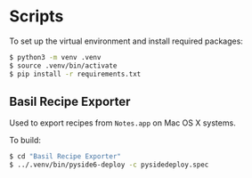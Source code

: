 # Scripts

To set up the virtual environment and install required packages:

```bash
$ python3 -m venv .venv
$ source .venv/bin/activate
$ pip install -r requirements.txt
```

## Basil Recipe Exporter

Used to export recipes from `Notes.app` on Mac OS X systems.

To build:

```bash
$ cd "Basil Recipe Exporter"
$ ../.venv/bin/pyside6-deploy -c pysidedeploy.spec
```
